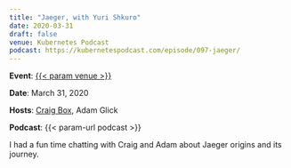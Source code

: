 ```yaml
---
title: "Jaeger, with Yuri Shkuro"
date: 2020-03-31
draft: false
venue: Kubernetes Podcast
podcast: https://kubernetespodcast.com/episode/097-jaeger/
---
```


**Event**: [{{< param venue >}}](https://kubernetespodcast.com/)

**Date**: March 31, 2020

**Hosts**: [Craig Box](https://twitter.com/craigbox), Adam Glick

**Podcast**: {{< param-url podcast >}}

I had a fun time chatting with Craig and Adam about Jaeger origins and its journey.
